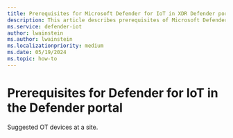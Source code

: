 ```yaml
---
title: Prerequisites for Microsoft Defender for IoT in XDR Defender portal
description: This article describes prerequisites of Microsoft Defender for IoT in XDR Defender portal
ms.service: defender-iot
author: lwainstein
ms.author: lwainstein
ms.localizationpriority: medium
ms.date: 05/19/2024
ms.topic: how-to
---
```


# Prerequisites for Defender for IoT in the Defender portal

Suggested OT devices at a site.
